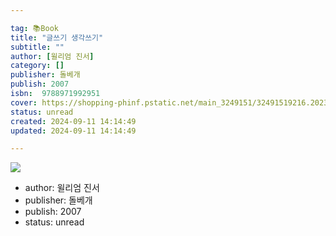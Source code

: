 ```yaml
---

tag: 📚Book
title: "글쓰기 생각쓰기"
subtitle: ""
author: [윌리엄 진서]
category: []
publisher: 돌베개
publish: 2007
isbn:  9788971992951
cover: https://shopping-phinf.pstatic.net/main_3249151/32491519216.20230829092238.jpg
status: unread
created: 2024-09-11 14:14:49
updated: 2024-09-11 14:14:49

---
```

![](https://shopping-phinf.pstatic.net/main_3249151/32491519216.20230829092238.jpg)

- author: 윌리엄 진서
- publisher: 돌베개
- publish: 2007
- status: unread
